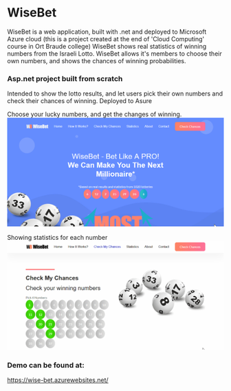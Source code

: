 # WiseBet
WiseBet is a web application, built with .net and deployed to Microsoft Azure cloud (this is a project created at the end of 'Cloud Computing' course in Ort Braude college)
WiseBet shows real statistics of winning numbers from the Israeli Lotto. WiseBet allows it's members to choose their own numbers, and shows the chances of winning probabilities.


### Asp.net project built from scratch
Intended to show the lotto results, and let users pick their own numbers and check their chances of winning.
Deployed to Asure

Choose your lucky numbers, and get the changes of winning.
![1st](1st.gif)

Showing statistics for each number
![2nd](2nd.gif)

### Demo can be found at:
https://wise-bet.azurewebsites.net/
